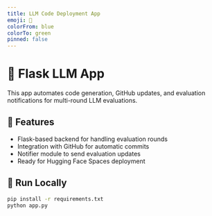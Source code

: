 ```yaml
---
title: LLM Code Deployment App
emoji: 🤖
colorFrom: blue
colorTo: green
pinned: false
---
```


# 🧠 Flask LLM App

This app automates code generation, GitHub updates, and evaluation notifications for multi-round LLM evaluations.

## 🚀 Features

- Flask-based backend for handling evaluation rounds
- Integration with GitHub for automatic commits
- Notifier module to send evaluation updates
- Ready for Hugging Face Spaces deployment

## 🐳 Run Locally

```bash
pip install -r requirements.txt
python app.py
